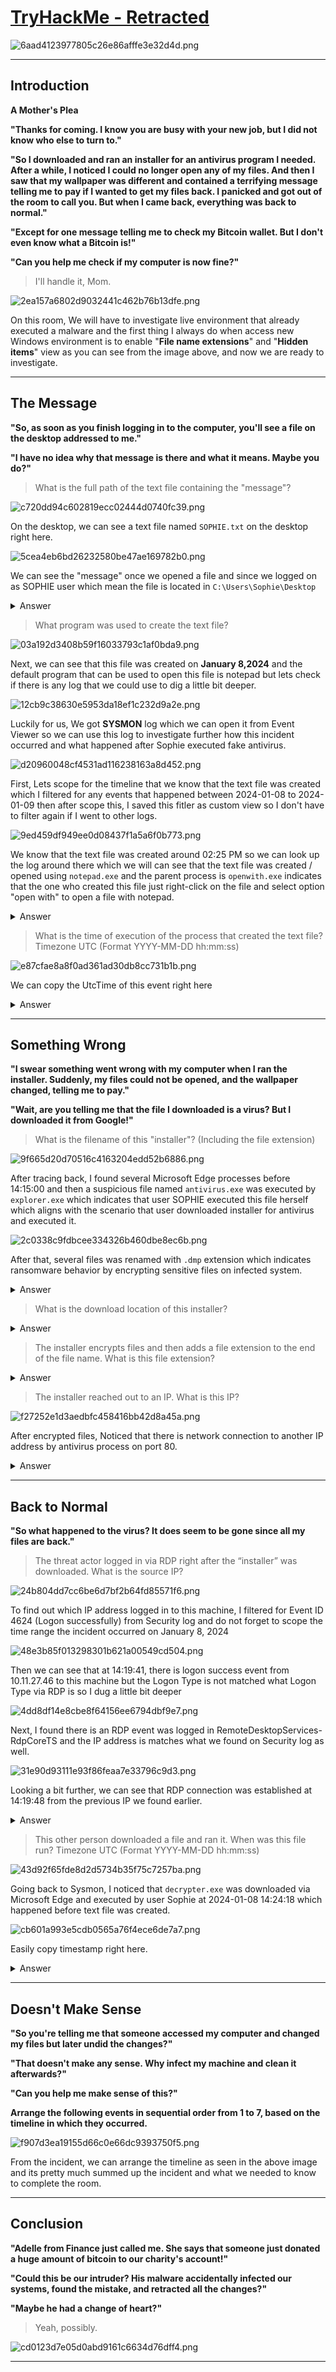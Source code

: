 # [TryHackMe - Retracted](https://tryhackme.com/room/retracted)
![6aad4123977805c26e86afffe3e32d4d.png](../../_resources/6aad4123977805c26e86afffe3e32d4d.png)
***
## Introduction
**A Mother's Plea**

**"Thanks for coming. I know you are busy with your new job, but I did not know who else to turn to."**

**"So I downloaded and ran an installer for an antivirus program I needed. After a while, I noticed I could no longer open any of my files. And then I saw that my wallpaper was different and contained a terrifying message telling me to pay if I wanted to get my files back. I panicked and got out of the room to call you. But when I came back, everything was back to normal."**

**"Except for one message telling me to check my Bitcoin wallet. But I don't even know what a Bitcoin is!"**

**"Can you help me check if my computer is now fine?"**

> I'll handle it,  Mom.

![2ea157a6802d9032441c462b76b13dfe.png](../../_resources/2ea157a6802d9032441c462b76b13dfe.png)

On this room, We will have to investigate live environment that already executed a malware and the first thing I always do when access new Windows environment is to enable "**File name extensions**" and "**Hidden items**" view as you can see from the image above, and now we are ready to investigate.
* * *
## The Message 
**"So, as soon as you finish logging in to the computer, you'll see a file on the desktop addressed to me."**

**"I have no idea why that message is there and what it means. Maybe you do?"**

> What is the full path of the text file containing the "message"?

![c720dd94c602819ecc02444d0740fc39.png](../../_resources/c720dd94c602819ecc02444d0740fc39.png)

On the desktop, we can see a text file named `SOPHIE.txt` on the desktop right here. 

![5cea4eb6bd26232580be47ae169782b0.png](../../_resources/5cea4eb6bd26232580be47ae169782b0.png)

We can see the "message" once we opened a file and since we logged on as SOPHIE user which mean the file is located in `C:\Users\Sophie\Desktop` 

<details>
  <summary>Answer</summary>
<pre><code>C:\Users\Sophie\Desktop\SOPHIE.txt</code></pre>
</details>

> What program was used to create the text file?

![03a192d3408b59f16033793c1af0bda9.png](../../_resources/03a192d3408b59f16033793c1af0bda9.png)

Next, we can see that this file was created on **January 8,2024** and the default program that can be used to open this file is notepad but lets check if there is any log that we could use to dig a little bit deeper.

![12cb9c38630e5953da18ef1c232d9a2e.png](../../_resources/12cb9c38630e5953da18ef1c232d9a2e.png)

Luckily for us, We got **SYSMON** log which we can open it from Event Viewer so we can use this log to investigate further how this incident occurred and what happened after Sophie executed fake antivirus.

![d20960048cf4531ad116238163a8d452.png](../../_resources/d20960048cf4531ad116238163a8d452.png)

First, Lets scope for the timeline that we know that the text file was created which I filtered for any events that happened between 2024-01-08 to 2024-01-09 then after scope this, I saved this fitler as custom view so I don't have to filter again if I went to other logs.

![9ed459df949ee0d08437f1a5a6f0b773.png](../../_resources/9ed459df949ee0d08437f1a5a6f0b773.png)

We know that the text file was created around 02:25 PM so we can look up the log around there which we will can see that the text file was created / opened using `notepad.exe` and the parent process is `openwith.exe` indicates that the one who created this file just right-click on the file and select option "open with" to open a file with notepad.

<details>
  <summary>Answer</summary>
<pre><code>notepad.exe</code></pre>
</details>

> What is the time of execution of the process that created the text file? Timezone UTC (Format YYYY-MM-DD hh:mm:ss)

![e87cfae8a8f0ad361ad30db8cc731b1b.png](../../_resources/e87cfae8a8f0ad361ad30db8cc731b1b.png)

We can copy the UtcTime of this event right here

<details>
  <summary>Answer</summary>
<pre><code>2024-01-08 14:25:30</code></pre>
</details>

***
## Something Wrong
**"I swear something went wrong with my computer when I ran the installer. Suddenly, my files could not be opened, and the wallpaper changed, telling me to pay."**

**"Wait, are you telling me that the file I downloaded is a virus? But I downloaded it from Google!"**

> What is the filename of this "installer"? (Including the file extension)

![9f665d20d70516c4163204edd52b6886.png](../../_resources/9f665d20d70516c4163204edd52b6886.png)

After tracing back, I found several Microsoft Edge processes before 14:15:00 and then a suspicious file named `antivirus.exe` was executed by `explorer.exe` which indicates that user SOPHIE executed this file herself which aligns with the scenario that user downloaded installer for antivirus and executed it.

![2c0338c9fdbcee334326b460dbe8ec6b.png](../../_resources/2c0338c9fdbcee334326b460dbe8ec6b.png)

After that, several files was renamed with `.dmp` extension which indicates ransomware behavior by encrypting sensitive files on infected system.

<details>
  <summary>Answer</summary>
<pre><code>antivirus.exe</code></pre>
</details>

> What is the download location of this installer?
<details>
  <summary>Answer</summary>
<pre><code>C:\Users\Sophie\Download</code></pre>
</details>

> The installer encrypts files and then adds a file extension to the end of the file name. What is this file extension?
<details>
  <summary>Answer</summary>
<pre><code>.dmp</code></pre>
</details>

> The installer reached out to an IP. What is this IP?

![f27252e1d3aedbfc458416bb42d8a45a.png](../../_resources/f27252e1d3aedbfc458416bb42d8a45a.png)

After encrypted files, Noticed that there is network connection to another IP address by antivirus process on port 80.

<details>
  <summary>Answer</summary>
<pre><code>10.10.8.111</code></pre>
</details>

***
## Back to Normal
**"So what happened to the virus? It does seem to be gone since all my files are back."**

> The threat actor logged in via RDP right after the “installer” was downloaded. What is the source IP?

![24b804dd7cc6be6d7bf2b64fd85571f6.png](../../_resources/24b804dd7cc6be6d7bf2b64fd85571f6.png)

To find out which IP address logged in to this machine, I filtered for Event ID 4624 (Logon successfully) from Security log and do not forget to scope the time range the incident occurred on January 8, 2024 

![48e3b85f013298301b621a00549cd504.png](../../_resources/48e3b85f013298301b621a00549cd504.png)

Then we can see that at 14:19:41, there is logon success event from 10.11.27.46 to this machine but the Logon Type is not matched what Logon Type via RDP is so I dug a little bit deeper

![4dd8df14e8cbe8f64156ee6794dbf9e7.png](../../_resources/4dd8df14e8cbe8f64156ee6794dbf9e7.png)

Next, I found there is an RDP event was logged in RemoteDesktopServices-RdpCoreTS and the IP address is matches what we found on Security log as well.

![31e90d93111e93f86feaa7e33796c9d3.png](../../_resources/31e90d93111e93f86feaa7e33796c9d3.png)

Looking a bit further, we can see that RDP connection was established at 14:19:48 from the previous IP we found earlier.

<details>
  <summary>Answer</summary>
<pre><code>10.11.27.46</code></pre>
</details>

> This other person downloaded a file and ran it. When was this file run? Timezone UTC (Format YYYY-MM-DD hh:mm:ss)

![43d92f65fde8d2d5734b35f75c7257ba.png](../../_resources/43d92f65fde8d2d5734b35f75c7257ba.png)

Going back to Sysmon, I noticed that `decrypter.exe` was downloaded via Microsoft Edge and executed by user Sophie at 2024-01-08 14:24:18 which happened before text file was created.

![cb601a993e5cdb0565a76f4ece6de7a7.png](../../_resources/cb601a993e5cdb0565a76f4ece6de7a7.png)

Easily copy timestamp right here.

<details>
  <summary>Answer</summary>
<pre><code>2024-01-08 14:24:18</code></pre>
</details>

***
## Doesn't Make Sense
**"So you're telling me that someone accessed my computer and changed my files but later undid the changes?"**

**"That doesn't make any sense. Why infect my machine and clean it afterwards?"**

**"Can you help me make sense of this?"**

**Arrange the following events in sequential order from 1 to 7, based on the timeline in which they occurred.**

![f907d3ea19155d66c0e66dc9393750f5.png](../../_resources/f907d3ea19155d66c0e66dc9393750f5.png)

From the incident, we can arrange the timeline as seen in the above image and its pretty much summed up the incident and what we needed to know to complete the room.

***
## Conclusion
**"Adelle from Finance just called me. She says that someone just donated a huge amount of bitcoin to our charity's account!"**

**"Could this be our intruder? His malware accidentally infected our systems, found the mistake, and retracted all the changes?"**

**"Maybe he had a change of heart?"**

>Yeah, possibly.

![cd0123d7e05d0abd9161c6634d76dff4.png](../../_resources/cd0123d7e05d0abd9161c6634d76dff4.png)
***